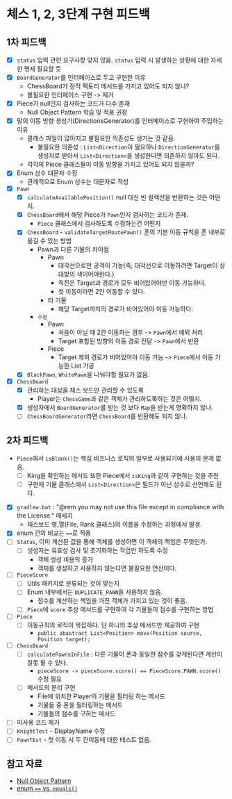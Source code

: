 # 체스 1, 2, 3단계 구현 피드백

## 1차 피드백

- [x] `status` 입력 관련 요구사항 맞지 않음.
  `status` 입력 시 발생하는 상황에 대한 자세한 명세 필요할 듯
- [x] `BoardGenerator`를 인터페이스로 두고 구현한 이유
    - ChessBoard가 정적 팩토리 메서드를 가지고 있어도 되지 않나?
    - 불필요한 인터페이스 구현 -> 제거
- [x] Piece가 null인지 검사하는 코드가 다수 존재
    - Null Object Pattern 학습 및 적용 권장
- [x] 말의 이동 방향 생성기(DirectionsGenerator)를 인터페이스로 구현하여 주입하는 이유
    - 클래스 파일이 많아지고 불필요한 의존성도 생기는 것 같음.
        - 불필요한 의존성 : `List<Direction`이 필요하나 `DirectionGenerator`를 생성자로 받아서 `List<Direction>`을 생성한다면
          의존하지 않아도 된다.
    - 각각의 Piece 클래스들이 이동 방향을 가지고 있어도 되지 않을까?
- [x] Enum 상수 대문자 수정
    - 관례적으로 Enum 상수는 대문자로 작성
- [x] `Pawn`
    - [x] `calculateAvailablePosition()` null 대신 빈 컬렉션을 반환하는 것은 어떤지.
    - [x] `ChessBoard`에서 해당 Piece가 `Pawn`인지 검사하는 코드가 존재.
        - `Piece` 클래스에서 검사하도록 수정하는건 어떤지
    - [x] `ChessBoard` - `validateTargetRoutePawn()` 폰의 기본 이동 규칙을 폰 내부로 옮길 수 있는 방법
        - Pawn과 다른 기물의 차이점
            - Pawn
                - 대각선으로만 공격이 가능(즉, 대각선으로 이동하려면 Target이 상대방의 색이어야한다.)
                - 직진은 Target과 경로가 모두 비어있어야만 이동 가능하다.
                - 첫 이동이라면 2칸 이동할 수 있다.
            - 타 기물
                - 해당 Target까지의 경로가 비어있어야 이동 가능하다.
        - `수정`
            - Pawn
                - 처음이 아닐 때 2칸 이동하는 경우 -> `Pawn`에서 예외 처리
                - Target 포함된 방향의 이동 경로 전달 -> `Pawn`에서 반환
            - Piece
                - Target 제외 경로가 비어있어야 이동 가능 -> `Piece`에서 이동 가능한 List<Position> 가공
    - [x] `BlackPawn`, `WhitePawn`을 나눠야할 필요가 없음.
- [x] `ChessBoard`
    - [x] 관리하는 대상을 체스 보드만 관리할 수 있도록
        - Player는 `ChessGame`과 같은 객체가 관리하도록하는 것은 어떨지.
    - [x] 생성자에서 `BoardGenerator`를 받는 것 보다 `Map`을 받는게 명확하지 않나.
    - [ ] `ChessBoardGenerator`라면 `ChessBoard`를 반환해도 되지 않나.

## 2차 피드백

- `Piece`에서 `isBlank()`는 핵심 비즈니스 로직의 일부로 사용되기에 사용의 문제 없음.
    - [ ] King을 확인하는 메서드 또한 Piece에서 `isKing`과 같이 구현하는 것을 추천
    - [ ] 구현체 기물 클래스에서 `List<Direction>`은 필드가 아닌 상수로 선언해도 된다.
- [x] `gradlew.bat` : "@rem you may not use this file except in compliance with the License." 메세지
    - 체스보드 행,열(File, Rank 클래스)의 이름을 수정하는 과정에서 발생.
- [x] enum 간의 비교는 `==`로 적용
- [ ] `Status`, 이미 계산된 값을 통해 객체를 생성하면 이 객체의 책임은 무엇인가.
    - [ ] 생성자는 유효성 검사 및 초기화하는 작업만 하도록 수정
        - 객체 생성 비용의 증가
        - 객체를 생성하고 사용하지 않는다면 불필요한 연산이다.
- [ ] `PieceScore`
    - [ ] Utils 패키지로 분류되는 것이 맞는지
    - [ ] Enum 내부에서는 `DUPLICATE_PAWN`을 사용하지 않음.
        - 점수를 계산하는 책임을 가진 객체가 가지고 있는 것이 좋음.
    - [ ] `Piece`에 `score` 추상 메서드를 구현하여 각 기물들이 점수를 구현하는 방법
- [ ] `Piece`
    - [ ] 이동규칙의 로직이 복잡하다. 단 하나의 추상 메서드만 제공하여 구현
        - `public abastract List<Position> move(Position source, Position target);`
- [ ] `ChessBoard`
    - [ ] `calculatePawnsInFile` : 다른 기물이 폰과 동일한 점수를 갖게된다면 계산이 잘못 될 수 있다.
        - `pieceScore -> pieceScore.score() == PieceScore.PAWN.score()` 수정 필요
    - [ ] 메서드의 분리 구현
        - File에 위치한 Player의 기물을 필터링 하는 메서드
        - 기물들 중 폰을 필터링하는 메서드
        - 기물들의 점수를 구하는 메서드
- [ ] 미사용 코드 제거
- [ ] `KnightTest` - DisplayName 수정
- [ ] `PawnTEst` - 첫 이동 시 두 칸이동에 대한 테스트 없음.

## 참고 자료

- [Null Object Pattern](https://johngrib.github.io/wiki/pattern/null-object/)
- [enum `==` vs. `equals()`](https://stackoverflow.com/questions/1750435/comparing-java-enum-members-or-equals)
